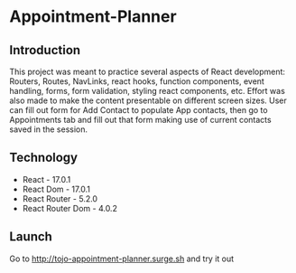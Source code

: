 # Appointment-Planner
## Introduction
This project was meant to practice several aspects of React development: Routers, Routes, NavLinks, react hooks, function components, event handling, forms, form validation, styling react components, etc. Effort was also made to make the content presentable on different screen sizes.
User can fill out form for Add Contact to populate App contacts, then go to Appointments tab and fill out that form making use of current contacts saved in the session.
## Technology
* React - 17.0.1
* React Dom - 17.0.1
* React Router - 5.2.0
* React Router Dom - 4.0.2
## Launch
Go to http://tojo-appointment-planner.surge.sh and try it out
